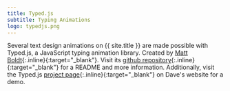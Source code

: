 ```yaml
---
title: Typed.js
subtitle: Typing Animations
logo: typedjs.png
---
```


Several text design animations on {{ site.title }} are made possible with Typed.js, a JavaScript typing animation library. Created by [Matt Boldt](https://www.mattboldt.com){:.inline}{:target="_blank"}. Visit its [github repository](https://github.com/mattboldt/typed.js/){:.inline}{:target="_blank"} for a README and more information. Additionally, visit the Typed.js [project page](https://mattboldt.com/demos/typed-js/){:.inline}{:target="_blank"} on Dave's website for a demo.